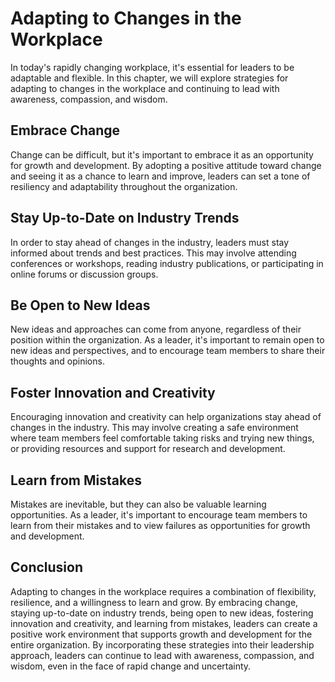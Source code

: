 Adapting to Changes in the Workplace
=================================================================================================

In today's rapidly changing workplace, it's essential for leaders to be adaptable and flexible. In this chapter, we will explore strategies for adapting to changes in the workplace and continuing to lead with awareness, compassion, and wisdom.

Embrace Change
--------------

Change can be difficult, but it's important to embrace it as an opportunity for growth and development. By adopting a positive attitude toward change and seeing it as a chance to learn and improve, leaders can set a tone of resiliency and adaptability throughout the organization.

Stay Up-to-Date on Industry Trends
----------------------------------

In order to stay ahead of changes in the industry, leaders must stay informed about trends and best practices. This may involve attending conferences or workshops, reading industry publications, or participating in online forums or discussion groups.

Be Open to New Ideas
--------------------

New ideas and approaches can come from anyone, regardless of their position within the organization. As a leader, it's important to remain open to new ideas and perspectives, and to encourage team members to share their thoughts and opinions.

Foster Innovation and Creativity
--------------------------------

Encouraging innovation and creativity can help organizations stay ahead of changes in the industry. This may involve creating a safe environment where team members feel comfortable taking risks and trying new things, or providing resources and support for research and development.

Learn from Mistakes
-------------------

Mistakes are inevitable, but they can also be valuable learning opportunities. As a leader, it's important to encourage team members to learn from their mistakes and to view failures as opportunities for growth and development.

Conclusion
----------

Adapting to changes in the workplace requires a combination of flexibility, resilience, and a willingness to learn and grow. By embracing change, staying up-to-date on industry trends, being open to new ideas, fostering innovation and creativity, and learning from mistakes, leaders can create a positive work environment that supports growth and development for the entire organization. By incorporating these strategies into their leadership approach, leaders can continue to lead with awareness, compassion, and wisdom, even in the face of rapid change and uncertainty.
